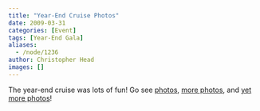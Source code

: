 ```yaml
---
title: "Year-End Cruise Photos"
date: 2009-03-31
categories: [Event]
tags: [Year-End Gala]
aliases:
  - /node/1236
author: Christopher Head
images: []
---
```


<div class="field field-name-body field-type-text-with-summary field-label-hidden"><div class="field-items"><div class="field-item even"><p>The year-end cruise was lots of fun! Go see <a href="https://facebook.com/album.php?aid=2257178&amp;id=21005258&amp;l=16b2180194">photos</a>, <a href="https://facebook.com/album.php?aid=2257183&amp;id=21005258&amp;l=2e197e1f61">more photos</a>, and <a href="https://facebook.com/album.php?aid=2257184&amp;id=21005258&amp;l=bf3b2f9046">yet more photos</a>!</p>
</div></div></div>    <footer>
          </footer>
